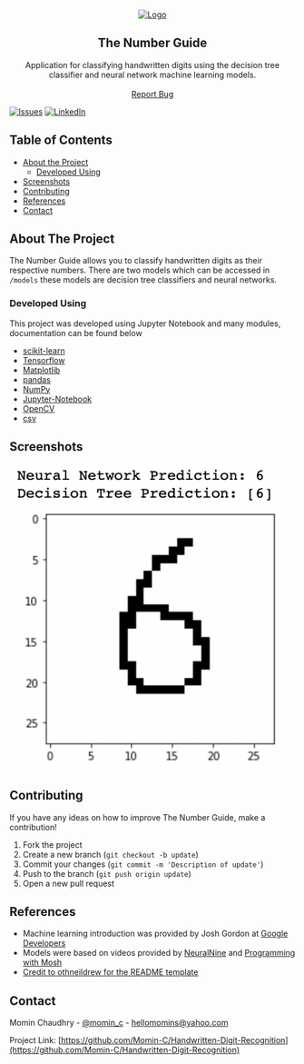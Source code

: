 <br />
  <p align="center">
  <a href="https://github.com/Momin-C/Handwritten-Digit-Recognition">
    <img src="images/Logo.png" alt="Logo" width="120" height="120">
  </a>

  <h2 align="center">The Number Guide</h2>
  <p align="center">
    Application for classifying handwritten digits using the decision tree classifier and neural network machine learning models. 
    <br />
    <br />
    <a href="https://github.com/Momin-C/Handwritten-Digit-Recognition/issues">Report Bug</a>
  </p>
</p>

[![Issues][issues-shield]][issues-url]
[![LinkedIn][linkedin-shield]][linkedin-url]

## Table of Contents

* [About the Project](#about-the-project)
    * [Developed Using](#developed-using)
* [Screenshots](#screenshots)
* [Contributing](#contributing)
* [References](#references)
* [Contact](#contact)

## About The Project

The Number Guide allows you to classify handwritten digits as their respective numbers. There are two models which can be accessed in `/models` these models are decision tree classifiers and neural networks.

### Developed Using
This project was developed using Jupyter Notebook and many modules, documentation can be found below
* [scikit-learn](https://scikit-learn.org/stable/)
* [Tensorflow](https://www.tensorflow.org)
* [Matplotlib](https://matplotlib.org)
* [pandas](https://pandas.pydata.org)
* [NumPy](https://numpy.org)
* [Jupyter-Notebook](https://jupyter.org)
* [OpenCV](https://docs.opencv.org/4.5.2/d6/d00/tutorial_py_root.html)
* [csv](https://docs.python.org/3/library/csv.html)

## Screenshots
![Message Preview](Images/Test.png)

## Contributing

If you have any ideas on how to improve The Number Guide, make a contribution!

1. Fork the project
2. Create a new branch (`git checkout -b update`)
3. Commit your changes (`git commit -m 'Description of update'`)
4. Push to the branch (`git push origin update`)
5. Open a new pull request

## References

* Machine learning introduction was provided by Josh Gordon at [Google Developers](https://www.youtube.com/watch?v=cKxRvEZd3Mw&list=PLOU2XLYxmsIIuiBfYad6rFYQU_jL2ryal)
* Models were based on videos provided by [NeuralNine](https://www.youtube.com/watch?v=Zi4i7Q0zrBs) and [Programming with Mosh](https://www.youtube.com/watch?v=7eh4d6sabA0)
* [Credit to othneildrew for the README template](https://github.com/othneildrew/Best-README-Template/blob/master/BLANK_README.md)

## Contact

Momin Chaudhry - [@momin_c](https://instagram.com/momin_c) - hellomomins@yahoo.com

Project Link: [https://github.com/Momin-C/Handwritten-Digit-Recognition](https://github.com/Momin-C/Handwritten-Digit-Recognition)

[issues-shield]: https://img.shields.io/github/issues/Handwritten-Digit-Recognition/Stocky
[issues-url]: https://github.com/Momin-C/Handwritten-Digit-Recognition/issues
[linkedin-shield]: https://img.shields.io/badge/-LinkedIn-black.svg?style=flat-square&logo=linkedin&colorB=555
[linkedin-url]: https://www.linkedin.com/in/momin-chaudhry/